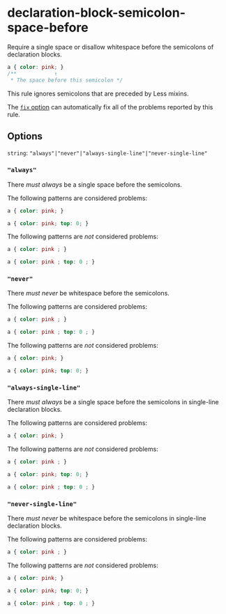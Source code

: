 # declaration-block-semicolon-space-before

Require a single space or disallow whitespace before the semicolons of declaration blocks.

<!-- prettier-ignore -->
```css
a { color: pink; }
/**            ↑
 * The space before this semicolon */
```

This rule ignores semicolons that are preceded by Less mixins.

The [`fix` option](https://github.com/stylelint/stylelint/tree/14.2.0/docs/user-guide/usage/options.md#fix) can automatically fix all of the problems reported by this rule.

## Options

`string`: `"always"|"never"|"always-single-line"|"never-single-line"`

### `"always"`

There _must always_ be a single space before the semicolons.

The following patterns are considered problems:

<!-- prettier-ignore -->
```css
a { color: pink; }
```

<!-- prettier-ignore -->
```css
a { color: pink; top: 0; }
```

The following patterns are _not_ considered problems:

<!-- prettier-ignore -->
```css
a { color: pink ; }
```

<!-- prettier-ignore -->
```css
a { color: pink ; top: 0 ; }
```

### `"never"`

There _must never_ be whitespace before the semicolons.

The following patterns are considered problems:

<!-- prettier-ignore -->
```css
a { color: pink ; }
```

<!-- prettier-ignore -->
```css
a { color: pink ; top: 0 ; }
```

The following patterns are _not_ considered problems:

<!-- prettier-ignore -->
```css
a { color: pink; }
```

<!-- prettier-ignore -->
```css
a { color: pink; top: 0; }
```

### `"always-single-line"`

There _must always_ be a single space before the semicolons in single-line declaration blocks.

The following patterns are considered problems:

<!-- prettier-ignore -->
```css
a { color: pink; }
```

The following patterns are _not_ considered problems:

<!-- prettier-ignore -->
```css
a { color: pink ; }
```

<!-- prettier-ignore -->
```css
a { color: pink; top: 0; }
```

<!-- prettier-ignore -->
```css
a { color: pink ; top: 0 ; }
```

### `"never-single-line"`

There _must never_ be whitespace before the semicolons in single-line declaration blocks.

The following patterns are considered problems:

<!-- prettier-ignore -->
```css
a { color: pink ; }
```

The following patterns are _not_ considered problems:

<!-- prettier-ignore -->
```css
a { color: pink; }
```

<!-- prettier-ignore -->
```css
a { color: pink; top: 0; }
```

<!-- prettier-ignore -->
```css
a { color: pink ; top: 0 ; }
```
